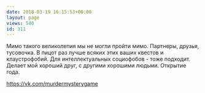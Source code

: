 ```yaml
---
date: 2018-03-19 16:15:53+00:00
layout: page
views: 540
id: 311
---
```


Мимо такого великолепия мы не могли пройти мимо. Партнеры, друзья, тусовочка. В пицот раз лучше всяких этих ваших квестов и клаустрофобий. Для интеллектуальных социофобов - тоже подходит. Делает мой хороший друг, с другими хорошими людьми. Открытие года.

https://vk.com/murdermysterygame


